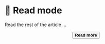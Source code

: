 # 👀 Read mode

Read the rest of the article ...

<div style="text-align: center;">
  <a href="{{ include.src }}" target="_blank" rel="noopener noreferrer" title="Read more">
    <button class="btn btn-dark">
      <b class="black">Read more</b>
    </button>
  </a>
</div>

